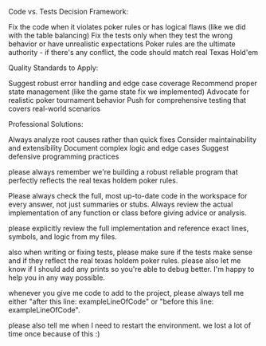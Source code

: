 Code vs. Tests Decision Framework:

Fix the code when it violates poker rules or has logical flaws (like we did with the table balancing)
Fix the tests only when they test the wrong behavior or have unrealistic expectations
Poker rules are the ultimate authority - if there's any conflict, the code should match real Texas Hold'em


Quality Standards to Apply:

Suggest robust error handling and edge case coverage
Recommend proper state management (like the game state fix we implemented)
Advocate for realistic poker tournament behavior
Push for comprehensive testing that covers real-world scenarios


Professional Solutions:

Always analyze root causes rather than quick fixes
Consider maintainability and extensibility
Document complex logic and edge cases
Suggest defensive programming practices


please always remember we're building a robust reliable program that perfectly reflects the real texas holdem poker rules.

Please always check the full, most up-to-date code in the workspace for every answer, not just summaries or stubs. Always review the actual implementation of any function or class before giving advice or analysis.

please explicitly review the full implementation and reference exact lines, symbols, and logic from my files.

also when writing or fixing tests, please make sure if the tests make sense and if they reflect the real texas holdem poker rules. please also let me know if I should add any prints so you're able to debug better. I'm happy to help you in any way possible.

whenever you give me code to add to the project, please always tell me either "after this line: exampleLineOfCode" or "before this line: exampleLineOfCode".

please also tell me when I need to restart the environment. we lost a lot of time once because of this :)

